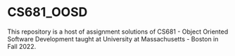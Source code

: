 # CS681_OOSD
This repository is a host of assignment solutions of CS681 - Object Oriented Software Development taught at University at Massachusetts - Boston in Fall 2022.
